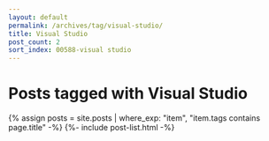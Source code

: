```yaml
---
layout: default
permalink: /archives/tag/visual-studio/
title: Visual Studio
post_count: 2
sort_index: 00588-visual studio
---
```

<h1 class="page-heading">Posts tagged with Visual Studio</h1>
{% assign posts = site.posts | where_exp: "item", "item.tags contains page.title" -%}
{%- include post-list.html -%}
